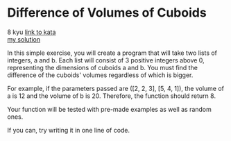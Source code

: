 # Difference of Volumes of Cuboids
8 kyu
[link to kata](https://www.codewars.com/kata/58cb43f4256836ed95000f97/train/javascript)
<br>
[my solution](./kata.js)

In this simple exercise, you will create a program that will take two lists of integers, a and b. Each list will consist of 3 positive integers above 0, representing the dimensions of cuboids a and b. You must find the difference of the cuboids' volumes regardless of which is bigger.

For example, if the parameters passed are ([2, 2, 3], [5, 4, 1]), the volume of a is 12 and the volume of b is 20. Therefore, the function should return 8.

Your function will be tested with pre-made examples as well as random ones.

If you can, try writing it in one line of code.